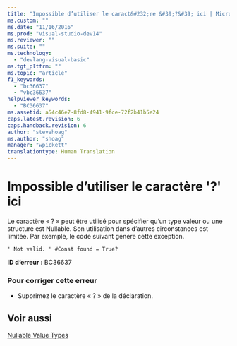 ```yaml
---
title: "Impossible d’utiliser le caract&#232;re &#39;?&#39; ici | Microsoft Docs"
ms.custom: ""
ms.date: "11/16/2016"
ms.prod: "visual-studio-dev14"
ms.reviewer: ""
ms.suite: ""
ms.technology: 
  - "devlang-visual-basic"
ms.tgt_pltfrm: ""
ms.topic: "article"
f1_keywords: 
  - "bc36637"
  - "vbc36637"
helpviewer_keywords: 
  - "BC36637"
ms.assetid: a54c46e7-8fd8-4941-9fce-72f2b41b5e24
caps.latest.revision: 6
caps.handback.revision: 6
author: "stevehoag"
ms.author: "shoag"
manager: "wpickett"
translationtype: Human Translation
---
```

# Impossible d’utiliser le caract&#232;re &#39;?&#39; ici
Le caractère « ? » peut être utilisé pour spécifier qu’un type valeur ou une structure est Nullable. Son utilisation dans d’autres circonstances est limitée. Par exemple, le code suivant génère cette exception.  
  
```  
' Not valid. ' #Const found = True?  
```  
  
 **ID d’erreur :** BC36637  
  
### Pour corriger cette erreur  
  
-   Supprimez le caractère « ? » de la déclaration.  
  
## Voir aussi  
 [Nullable Value Types](../../visual-basic/programming-guide/language-features/data-types/nullable-value-types.md)